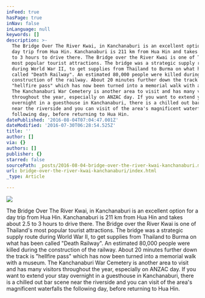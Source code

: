 ```yaml
---
inFeed: true
hasPage: true
inNav: false
inLanguage: null
keywords: []
description: >-
  The Bridge Over The River Kwai, in Kanchanaburi is an excellent option for a
  day trip from Hua Hin. Kanchanaburi is 211 km from Hua Hin and takes about 2.5
  to 3 hours to drive there. The Bridge over the River Kwai is one of Thailand's
  most popular tourist attractions. The bridge was a strategic supply route
  during World War II, to get supplies from Thailand to Burma on what has been
  called "Death Railway". An estimated 80,000 people were killed during the
  construction of the railway. About 20 minutes further down the track is
  "hellfire pass" which has now been turned into a memorial walk with a museum.
  The Kanchanaburi War Cemetery is another area to visit and has many visitors
  throughout the year, especially on ANZAC day. If you want to extend your stay
  overnight in a guesthouse in Kanchanaburi, there is a chilled out bar scene
  near the riverside and you can visit of the area's magnificent waterfalls the
  following day, before returning to Hua Hin.
datePublished: '2016-08-04T07:04:47.001Z'
dateModified: '2016-07-30T06:28:54.525Z'
title: ''
author: []
via: {}
authors: []
publisher: {}
starred: false
sourcePath: _posts/2016-08-04-bridge-over-the-river-kwai-kanchanaburi.md
url: bridge-over-the-river-kwai-kanchanaburi/index.html
_type: Article

---
```

![](https://the-grid-user-content.s3-us-west-2.amazonaws.com/bcb2caaf-9430-49b5-9dd6-2afa322ad32b.jpg)

The Bridge Over The River Kwai, in Kanchanaburi is an excellent option for a day trip from Hua Hin. Kanchanaburi is 211 km from Hua Hin and takes about 2.5 to 3 hours to drive there. The Bridge over the River Kwai is one of Thailand's most popular tourist attractions. The bridge was a strategic supply route during World War II, to get supplies from Thailand to Burma on what has been called "Death Railway". An estimated 80,000 people were killed during the construction of the railway. About 20 minutes further down the track is "hellfire pass" which has now been turned into a memorial walk with a museum. The Kanchanaburi War Cemetery is another area to visit and has many visitors throughout the year, especially on ANZAC day. If you want to extend your stay overnight in a guesthouse in Kanchanaburi, there is a chilled out bar scene near the riverside and you can visit of the area's magnificent waterfalls the following day, before returning to Hua Hin.